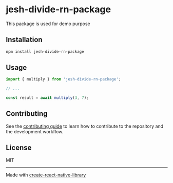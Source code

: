 # jesh-divide-rn-package

This package is used for demo purpose

## Installation

```sh
npm install jesh-divide-rn-package
```

## Usage


```js
import { multiply } from 'jesh-divide-rn-package';

// ...

const result = await multiply(3, 7);
```


## Contributing

See the [contributing guide](CONTRIBUTING.md) to learn how to contribute to the repository and the development workflow.

## License

MIT

---

Made with [create-react-native-library](https://github.com/callstack/react-native-builder-bob)
